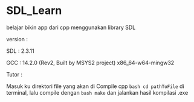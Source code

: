 # SDL_Learn
belajar bikin app dari cpp menggunakan library SDL

version :

SDL  : 2.3.11

GCC  : 14.2.0 (Rev2, Built by MSYS2 project) x86_64-w64-mingw32

Tutor :

Masuk ku direktori file yang akan di Compile cpp ```bash cd pathToFile``` di terminal, lalu compile dengan ```bash make``` dan jalankan hasil kompilasi .exe



